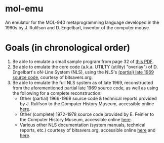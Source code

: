 # mol-emu

An emulator for the MOL-940 metaprogramming language developed in the 1960s by J. Rulifson and D. Engelbart, inventor of the computer mouse.

# Goals (in chronological order)

1. Be able to emulate a small sample program from page 32 of [this PDF](https://bitsavers.org/pdf/sri/arc/rulifson/MOL940_Preliminary_Specification_For_An_Algol-Like_Machine_Oriented_Language_For_The_SDS_940_Mar68.pdf).
2. Be able to emulate the core code (a.k.a. UTILTY (utility) "overlay") of D. Engelbart's oN-Line System (NLS), using the NLS's [(partial) late 1969 source code](https://bitsavers.org/pdf/sri/arc/sds-940/NLS_Sources_Part_1_Nov69.pdf), courtesy of bitsavers.org.
3. Be able to emulate the full NLS system as of late 1969, reconstructed from the aforementioned partial late 1969 source code, as well as using the following for a complete reconstruction:
   * Other (partial) 1966-1969 source code & technical reports provided by J. Rulifson to the Computer History Museum, accessible online [here](https://www.computerhistory.org/collections/catalog/102734175).
   * Other (complete) 1972-1978 source code provided by E. Feinler to the Computer History Museum, accessible online [here](https://www.computerhistory.org/collections/catalog/102706982).
   * Various other NLS documentation (system manuals, technical reports, etc.) courtesy of bitsavers.org, accessible online [here](https://bitsavers.org/pdf/sri/arc/sds-940/) and [here](https://bitsavers.org/pdf/sri/arc/).
